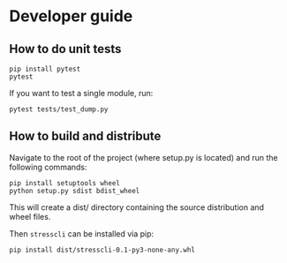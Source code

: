 # Developer guide

## How to do unit tests

```
pip install pytest
pytest
```
If you want to test a single module, run:
```
pytest tests/test_dump.py
```

## How to build and distribute

Navigate to the root of the project (where setup.py is located) and run the following commands:
```
pip install setuptools wheel
python setup.py sdist bdist_wheel
```
This will create a dist/ directory containing the source distribution and wheel files.

Then `stresscli` can be installed via pip:
```
pip install dist/stresscli-0.1-py3-none-any.whl
```
